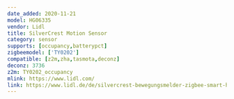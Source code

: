 ```yaml
---
date_added: 2020-11-21
model: HG06335
vendor: Lidl
title: SilverCrest Motion Sensor
category: sensor
supports: [occupancy,batterypct]
zigbeemodel: ['TY0202']
compatible: [z2m,zha,tasmota,deconz]
deconz: 3736
z2m: TY0202_occupancy
mlink: https://www.lidl.com/
link: https://www.lidl.de/de/silvercrest-bewegungsmelder-zigbee-smart-home-infrarot-sensor-anti-manipulationsalarm/p354561
---
```

